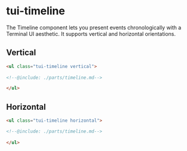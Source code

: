 # tui-timeline

The Timeline component lets you present events chronologically with a Terminal UI aesthetic. It supports vertical and horizontal orientations.

## Vertical

```html
<ul class="tui-timeline vertical">
    
<!--@include: ./parts/timeline.md-->

</ul>
```

<ul class="tui-timeline vertical">

<!--@include: ./parts/timeline.md-->

</ul>

## Horizontal

```html
<ul class="tui-timeline horizontal">

<!--@include: ./parts/timeline.md-->
    
</ul>
```

<ul class="tui-timeline horizontal">

<!--@include: ./parts/timeline.md-->

</ul>


